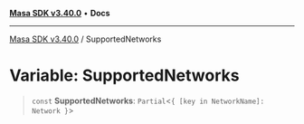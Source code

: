 [**Masa SDK v3.40.0**](../README.md) • **Docs**

***

[Masa SDK v3.40.0](../globals.md) / SupportedNetworks

# Variable: SupportedNetworks

> `const` **SupportedNetworks**: `Partial`\<`{ [key in NetworkName]: Network }`\>
